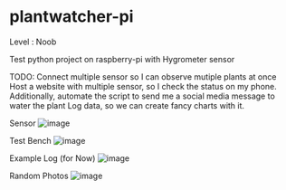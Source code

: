 # plantwatcher-pi
Level : Noob

Test python project on raspberry-pi with Hygrometer sensor

TODO:
Connect multiple sensor so I can observe mutiple plants at once
Host a website with multiple sensor, so I check the status on my phone.
Additionally, automate the script to send me a social media message to water the plant
Log data, so we can create fancy charts with it.

Sensor
![image](https://user-images.githubusercontent.com/2760236/120076236-d1aede80-c0a4-11eb-92af-30ab9102c920.png)


Test Bench
![image](https://user-images.githubusercontent.com/2760236/120076259-ec815300-c0a4-11eb-9243-44103770ed3e.png)

Example Log (for Now)
![image](https://user-images.githubusercontent.com/2760236/120076263-f99e4200-c0a4-11eb-97af-d185bfdd3f94.png)


Random Photos
![image](https://user-images.githubusercontent.com/2760236/120076247-dffcfa80-c0a4-11eb-93bb-29e6a86158f8.png)
